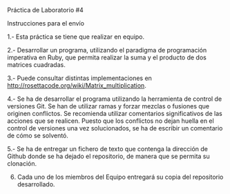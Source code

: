 Práctica de Laboratorio #4

Instrucciones para el envío

1.- Esta práctica se tiene que realizar en equipo.

2.- Desarrollar un programa, utilizando el paradigma de programación imperativa en Ruby, que permita realizar la suma y el producto de dos matrices cuadradas.

3.- Puede consultar distintas implementaciones en http://rosettacode.org/wiki/Matrix_multiplication.

4.- Se ha de desarrollar el programa utilizando la herramienta de control de versiones Git. Se han de utilizar ramas y forzar mezclas o fusiones que originen conflictos. Se recomienda utilizar comentarios significativos de las acciones que se realicen. Puesto que los conflictos no dejan huella en el control de versiones una vez solucionados, se ha de escribir un comentario de cómo se solventó. 

5.- Se ha de entregar un fichero de texto que contenga la dirección de Github donde se ha dejado el repositorio, de manera que se permita su clonación.

6. Cada uno de los miembros del Equipo entregará su copia del repositorio desarrollado. 


